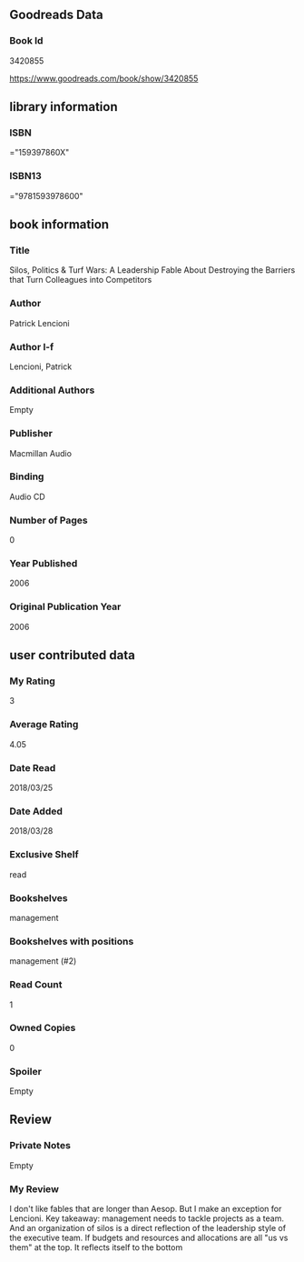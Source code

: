 <!-- This template shows how to bulk convert all columns of data into one markdown file -->
<!-- caveat: substitution key matches column headers from default export. You will get a KeyError if there's a mismatch -->

## Goodreads Data

### Book Id 

3420855

https://www.goodreads.com/book/show/3420855

## library information

### ISBN 
="159397860X"

### ISBN13 
="9781593978600"

## book information

### Title
Silos, Politics & Turf Wars: A Leadership Fable About Destroying the Barriers that Turn Colleagues into Competitors

### Author 
Patrick Lencioni

### Author l-f 
Lencioni, Patrick

### Additional Authors
Empty

### Publisher 
Macmillan Audio

### Binding
Audio CD

### Number of Pages
0

### Year Published
2006

### Original Publication Year 
2006

## user contributed data

### My Rating
3

### Average Rating
4.05

### Date Read
2018/03/25

### Date Added
2018/03/28

### Exclusive Shelf
read

### Bookshelves
management

### Bookshelves with positions
management (#2)

### Read Count
1

### Owned Copies
0

### Spoiler 
Empty

## Review

### Private Notes
Empty

### My Review
I don't like fables that are longer than Aesop. But I make an exception for Lencioni. Key takeaway: management needs to tackle projects as a team. And an organization of silos is a direct reflection of the leadership style of the executive team. If budgets and resources and allocations are all "us vs them" at the top. It reflects itself to the bottom